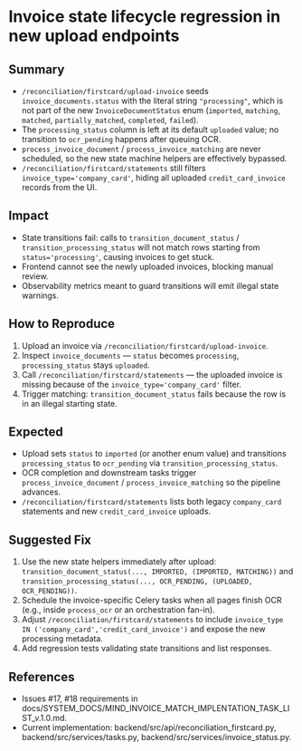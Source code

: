# Invoice state lifecycle regression in new upload endpoints

## Summary
- `/reconciliation/firstcard/upload-invoice` seeds `invoice_documents.status` with the literal string `"processing"`, which is not part of the new `InvoiceDocumentStatus` enum (`imported`, `matching`, `matched`, `partially_matched`, `completed`, `failed`).
- The `processing_status` column is left at its default `uploaded` value; no transition to `ocr_pending` happens after queuing OCR.
- `process_invoice_document` / `process_invoice_matching` are never scheduled, so the new state machine helpers are effectively bypassed.
- `/reconciliation/firstcard/statements` still filters `invoice_type='company_card'`, hiding all uploaded `credit_card_invoice` records from the UI.

## Impact
- State transitions fail: calls to `transition_document_status` / `transition_processing_status` will not match rows starting from `status='processing'`, causing invoices to get stuck.
- Frontend cannot see the newly uploaded invoices, blocking manual review.
- Observability metrics meant to guard transitions will emit illegal state warnings.

## How to Reproduce
1. Upload an invoice via `/reconciliation/firstcard/upload-invoice`.
2. Inspect `invoice_documents` — `status` becomes `processing`, `processing_status` stays `uploaded`.
3. Call `/reconciliation/firstcard/statements` — the uploaded invoice is missing because of the `invoice_type='company_card'` filter.
4. Trigger matching: `transition_document_status` fails because the row is in an illegal starting state.

## Expected
- Upload sets `status` to `imported` (or another enum value) and transitions `processing_status` to `ocr_pending` via `transition_processing_status`.
- OCR completion and downstream tasks trigger `process_invoice_document` / `process_invoice_matching` so the pipeline advances.
- `/reconciliation/firstcard/statements` lists both legacy `company_card` statements and new `credit_card_invoice` uploads.

## Suggested Fix
1. Use the new state helpers immediately after upload: `transition_document_status(..., IMPORTED, (IMPORTED, MATCHING))` and `transition_processing_status(..., OCR_PENDING, (UPLOADED, OCR_PENDING))`.
2. Schedule the invoice-specific Celery tasks when all pages finish OCR (e.g., inside `process_ocr` or an orchestration fan-in).
3. Adjust `/reconciliation/firstcard/statements` to include `invoice_type IN ('company_card','credit_card_invoice')` and expose the new processing metadata.
4. Add regression tests validating state transitions and list responses.

## References
- Issues #17, #18 requirements in docs/SYSTEM_DOCS/MIND_INVOICE_MATCH_IMPLENTATION_TASK_LIST_v.1.0.md.
- Current implementation: backend/src/api/reconciliation_firstcard.py, backend/src/services/tasks.py, backend/src/services/invoice_status.py.
